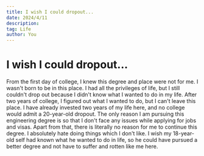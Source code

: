 ```yaml
---
title: I wish I could dropout...
date: 2024/4/11
description: 
tag: Life
author: You
---
```


# I wish I could dropout...

From the first day of college, I knew this degree and place were not for me. I wasn't born to be in this place. I had all the privileges of life, but I still couldn't drop out because I didn't know what I wanted to do in my life. After two years of college, I figured out what I wanted to do, but I can't leave this place. I have already invested two years of my life here, and no college would admit a 20-year-old dropout. The only reason I am pursuing this engineering degree is so that I don't face any issues while applying for jobs and visas. Apart from that, there is literally no reason for me to continue this degree. I absolutely hate doing things which I don't like. I wish my 18-year-old self had known what he wanted to do in life, so he could have pursued a better degree and not have to suffer and rotten like me here.
